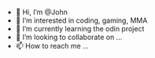 - 👋 Hi, I’m @John
- 👀 I’m interested in coding, gaming, MMA
- 🌱 I’m currently learning the odin project
- 💞️ I’m looking to collaborate on ...
- 📫 How to reach me ...

<!---
johnnytdawg/johnnytdawg is a ✨ special ✨ repository because its `README.md` (this file) appears on your GitHub profile.
You can click the Preview link to take a look at your changes.
--->
